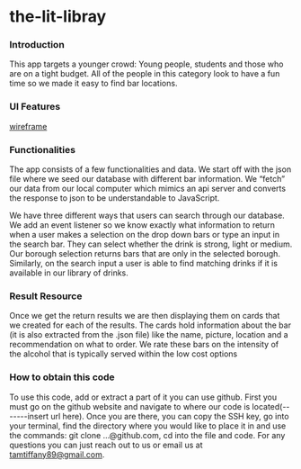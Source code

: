 # the-lit-libray
### Introduction

This app targets a younger crowd: Young people, students and those who are on a tight budget. All of the people in this category look to have a fun time so we made it easy to find bar locations.

### UI Features
[wireframe](https://github.com/jmezalon/the-lit-library/blob/main/the%20Schema/Schema.png?raw=true)

### Functionalities

The app consists of a few functionalities and data. We start off with the json file where we seed our database with different bar information. We “fetch” our data from our local computer which mimics an api server and converts the response to json to be understandable to JavaScript.

We have three different ways that users can search through our database. We add an event listener so we know exactly what information to return when a user makes a selection on the drop down bars or type an input in the search bar. They can select whether the drink is strong, light or medium. Our borough selection returns bars that are only in the selected borough. Similarly, on the search input a user is able to find matching drinks if it is available in our library of drinks. 


### Result Resource

Once we get the return results we are then displaying them on cards that we created for each of the results. The cards hold information about the bar (it is also extracted from the .json file) like the name, picture,  location and a recommendation on what to order. We rate these bars on the intensity of the alcohol that is typically served within the low cost options 

### How to obtain this code

To use this code, add or extract a part of it you can use github. First you must go on the github website and navigate to where our code is located(-------insert url here). Once you are there, you can copy the SSH key, go into your terminal, find the directory where you would like to place it in and use the commands: git clone …@github.com, cd into the file and code. For any questions you can just reach out to us or email us at tamtiffany89@gmail.com. 

